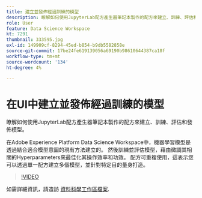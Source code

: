 ```yaml
---
title: 建立並發佈經過訓練的模型
description: 瞭解如何使用JupyterLab配方產生器筆記本製作的配方來建立、訓練、評估和發佈模型。
role: User
feature: Data Science Workspace
kt: 7291
thumbnail: 333595.jpg
exl-id: 149909cf-8294-45ed-b854-b9db5582858e
source-git-commit: 17be24fe619139056a69190b98610644387ca18f
workflow-type: tm+mt
source-wordcount: '134'
ht-degree: 4%

---
```


# 在UI中建立並發佈經過訓練的模型

瞭解如何使用JupyterLab配方產生器筆記本製作的配方來建立、訓練、評估和發佈模型。

在Adobe Experience Platform Data Science Workspace中，機器學習模型是透過結合適合模型意圖的現有方法建立的。 然後訓練並評估模型，藉由微調其相關的Hyperparameters來最佳化其操作效率和功效。 配方可重複使用，這表示您可以透過單一配方建立多個模型，並針對特定目的量身打造。

>[!VIDEO](https://video.tv.adobe.com/v/333595)

如需詳細資訊，請造訪 [資料科學工作區檔案](https://experienceleague.adobe.com/docs/experience-platform/data-science-workspace/home.html?lang=zh-Hant).
